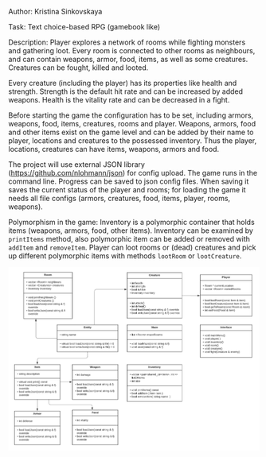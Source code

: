 Author: Kristina Sinkovskaya

Task: Text choice-based RPG (gamebook like)

Description: 
Player explores a network of rooms while fighting monsters and gathering loot.
Every room is connected to other rooms as neighbours, and can contain weapons, 
armor, food, items, as well as some creatures. 
Creatures can be fought, killed and looted. 

Every creature (including the player) has its properties like health and strength. 
Strength is the default hit rate and can be increased by added weapons. 
Health is the vitality rate and can be decreased in a fight.

Before starting the game the configuration has to be set, including armors, weapons, food,
items, creatures, rooms and player. Weapons, armors, food and other items exist on the game level and
can be added by their name to player, locations and creatures to the possessed inventory.
Thus the player, locations, creatures can have items, weapons, armors and food.

The project will use external JSON library (https://github.com/nlohmann/json) for config upload. 
The game runs in the command line. 
Progress can be saved to json config files. When saving it saves the current status of 
the player and rooms; for loading the game it needs all file configs (armors, creatures, food, items,
player, rooms, weapons).

Polymorphism in the game: 
Inventory is a polymorphic container that holds items (weapons, armors, food, other items).
Inventory can be examined by `printItems` method, also polymorphic item can be added or removed 
with `addItem` and `removeItem`.
Player can loot rooms or (dead) creatures and pick up different polymorphic items with 
methods `lootRoom` or `lootCreature`. 
 
![](rpg_gamebook.png)